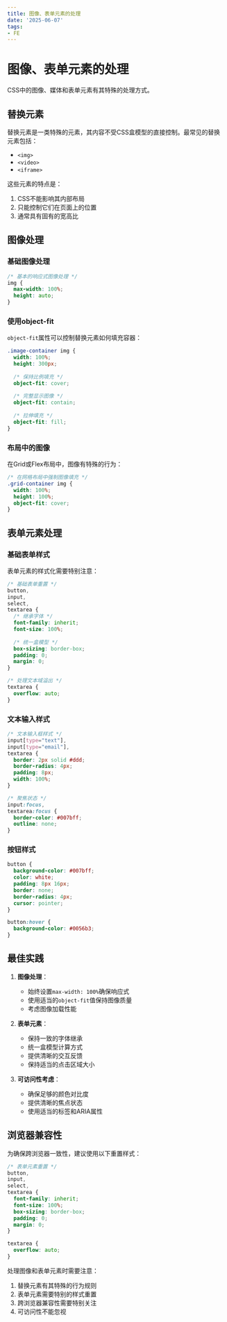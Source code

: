 ```yaml
---
title: 图像、表单元素的处理
date: '2025-06-07'
tags:
- FE
---
```


# 图像、表单元素的处理
CSS中的图像、媒体和表单元素有其特殊的处理方式。
## 替换元素

替换元素是一类特殊的元素，其内容不受CSS盒模型的直接控制。最常见的替换元素包括：

- `<img>`
- `<video>`
- `<iframe>`

这些元素的特点是：

1. CSS不能影响其内部布局
2. 只能控制它们在页面上的位置
3. 通常具有固有的宽高比

## 图像处理

### 基础图像处理

```css
/* 基本的响应式图像处理 */
img {
  max-width: 100%;
  height: auto;
}
```

### 使用object-fit

`object-fit`属性可以控制替换元素如何填充容器：

```css
.image-container img {
  width: 100%;
  height: 300px;
  
  /* 保持比例填充 */
  object-fit: cover;
  
  /* 完整显示图像 */
  object-fit: contain;
  
  /* 拉伸填充 */
  object-fit: fill;
}
```

### 布局中的图像

在Grid或Flex布局中，图像有特殊的行为：

```css
/* 在网格布局中强制图像填充 */
.grid-container img {
  width: 100%;
  height: 100%;
  object-fit: cover;
}
```

## 表单元素处理

### 基础表单样式

表单元素的样式化需要特别注意：

```css
/* 基础表单重置 */
button,
input,
select,
textarea {
  /* 继承字体 */
  font-family: inherit;
  font-size: 100%;
  
  /* 统一盒模型 */
  box-sizing: border-box;
  padding: 0;
  margin: 0;
}

/* 处理文本域溢出 */
textarea {
  overflow: auto;
}
```

### 文本输入样式

```css
/* 文本输入框样式 */
input[type="text"],
input[type="email"],
textarea {
  border: 2px solid #ddd;
  border-radius: 4px;
  padding: 8px;
  width: 100%;
}

/* 聚焦状态 */
input:focus,
textarea:focus {
  border-color: #007bff;
  outline: none;
}
```

### 按钮样式

```css
button {
  background-color: #007bff;
  color: white;
  padding: 8px 16px;
  border: none;
  border-radius: 4px;
  cursor: pointer;
}

button:hover {
  background-color: #0056b3;
}
```

## 最佳实践

1. **图像处理**：
   - 始终设置`max-width: 100%`确保响应式
   - 使用适当的`object-fit`值保持图像质量
   - 考虑图像加载性能

2. **表单元素**：
   - 保持一致的字体继承
   - 统一盒模型计算方式
   - 提供清晰的交互反馈
   - 保持适当的点击区域大小

3. **可访问性考虑**：
   - 确保足够的颜色对比度
   - 提供清晰的焦点状态
   - 使用适当的标签和ARIA属性

## 浏览器兼容性

为确保跨浏览器一致性，建议使用以下重置样式：

```css
/* 表单元素重置 */
button,
input,
select,
textarea {
  font-family: inherit;
  font-size: 100%;
  box-sizing: border-box;
  padding: 0;
  margin: 0;
}

textarea {
  overflow: auto;
}
```

处理图像和表单元素时需要注意：

1. 替换元素有其特殊的行为规则
2. 表单元素需要特别的样式重置
3. 跨浏览器兼容性需要特别关注
4. 可访问性不能忽视
